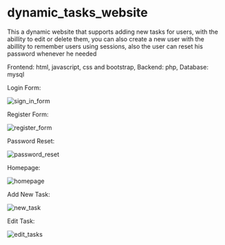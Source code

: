 # dynamic_tasks_website
This a dynamic website that supports adding new tasks for users, with the abillity to edit or delete them, you can also create a new user with the abillity to remember users using sessions, also the user can reset his password whenever he needed

Frontend: html, javascript, css and bootstrap, 
Backend: php, 
Database: mysql

Login Form: 


![sign_in_form](https://user-images.githubusercontent.com/60703304/211664730-6f198942-f4f1-4a11-a0b5-f07611346b2f.png)

Register Form: 

![register_form](https://user-images.githubusercontent.com/60703304/211664839-7244d76c-a45e-4367-a5b9-ca8216c20b3a.png)

Password Reset:

![password_reset](https://user-images.githubusercontent.com/60703304/211664934-c76c29ab-cd05-409c-901d-9fd6ae8ec50d.png)

Homepage:

![homepage](https://user-images.githubusercontent.com/60703304/211664961-04ebf07a-0257-404c-8ac7-70a898472f9b.png)

Add New Task:

![new_task](https://user-images.githubusercontent.com/60703304/211665002-5210b506-68e4-45e1-9dd2-ab2c37fe7133.png)

Edit Task:

![edit_tasks](https://user-images.githubusercontent.com/60703304/211665025-6c971d43-dcba-4a96-8ca3-8cf842dd2305.png)

